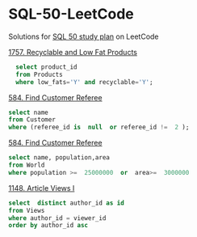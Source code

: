 
# SQL-50-LeetCode
Solutions for [SQL 50 study plan](https://leetcode.com/studyplan/top-sql-50/) on LeetCode

[1757. Recyclable and Low Fat Products](https://leetcode.com/problems/recyclable-and-low-fat-products/)
```sql
  select product_id 
  from Products 
  where low_fats='Y' and recyclable='Y'; 
  ```
  [584. Find Customer Referee](https://leetcode.com/problems/find-customer-referee/)
  ```sql
  select name
  from Customer
  where (referee_id is  null  or referee_id !=  2 );
  ```
  [584. Find Customer Referee](https://leetcode.com/problems/find-customer-referee/)
  ```sql
  select name, population,area
  from World
where population >=  25000000  or  area>=  3000000
  ```
  [1148. Article Views I](https://leetcode.com/problems/article-views-i/)
  ```sql
  select  distinct author_id as id
  from Views
where author_id = viewer_id
order by author_id asc
```
